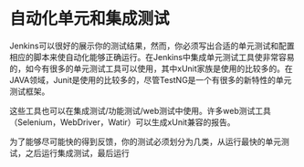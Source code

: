 # 自动化单元和集成测试

Jenkins可以很好的展示你的测试结果，然而，你必须写出合适的单元测试和配置相应的脚本来使自动化能够正确运行。在Jenkins中集成单元测试工具使非常容易的，如今有很多的单元测试工具可以使用，其中xUnit家族是使用的比较多的。在JAVA领域，Junit是使用的比较多的，尽管TestNG是一个有很多的新特性的单元测试框架。

这些工具也可以在集成测试/功能测试/web测试中使用。许多web测试工具（Selenium，WebDriver，Watir）可以生成xUnit兼容的报告。

为了能够尽可能快的得到反馈，你的测试必须划分为几类，从运行最快的单元测试，之后运行集成测试，最后运行
